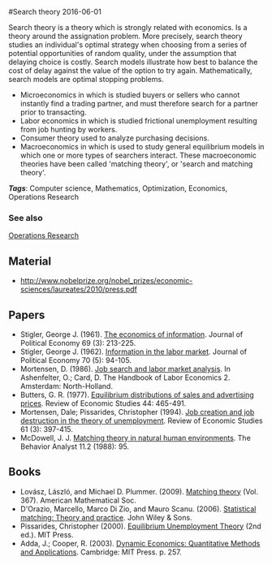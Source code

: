 
#Search theory
2016-06-01

Search theory is a theory which is strongly related with economics. Is a theory around the assignation problem. More precisely, search theory studies an individual's optimal strategy when choosing from a series of potential opportunities of random quality, under the assumption that delaying choice is costly. Search models illustrate how best to balance the cost of delay against the value of the option to try again. Mathematically, search models are optimal stopping problems.

* Microeconomics in which is studied buyers or sellers who cannot instantly find a trading partner, and must therefore search for a partner prior to transacting.
* Labor economics in which is studied frictional unemployment resulting from job hunting by workers.
* Consumer theory used to analyze purchasing decisions.
* Macroeconomics in which is used to study general equilibrium models in which one or more types of searchers interact. These macroeconomic theories have been called 'matching theory', or 'search and matching theory'.

***Tags***: Computer science, Mathematics, Optimization, Economics, Operations Research

### See also
[Operations Research](/operations_research)
## Material
* http://www.nobelprize.org/nobel_prizes/economic-sciences/laureates/2010/press.pdf

## Papers
* Stigler, George J. (1961). [The economics of information](http://home.uchicago.edu/~vlima/courses/econ200/spring01/stigler.pdf). Journal of Political Economy 69 (3): 213-225.
* Stigler, George J. (1962). [Information in the labor market](http://www.nber.org/chapters/c13574.pdf). Journal of Political Economy 70 (5): 94-105.
* Mortensen, D. (1986). [Job search and labor market analysis](https://iwww.tau.ac.il/~yashiv/mortensen1986.pdf). In Ashenfelter, O.; Card, D. The Handbook of Labor Economics 2. Amsterdam: North-Holland.
* Butters, G. R. (1977). [Equilibrium distributions of sales and advertising prices](http://www.jstor.org/stable/2296902?seq=1#page_scan_tab_contents). Review of Economic Studies 44: 465-491.
* Mortensen, Dale; Pissarides, Christopher (1994). [Job creation and job destruction in the theory of unemployment](http://www.iab.de/UserFiles/File/downloads/gradab/Dokumente%20Garloff/Mortensen_Pissarides_1994_Job%20creation%20and%20job%20destruction%20in%20the%20theory%20of%20unemployment_RES_pp_397_415.pdf). Review of Economic Studies 61 (3): 397-415.
* McDowell, J. J. [Matching theory in natural human environments](http://www.ncbi.nlm.nih.gov/pmc/articles/PMC2741957/pdf/behavan00059-0003.pdf). The Behavior Analyst 11.2 (1988): 95.

## Books
* Lovász, László, and Michael D. Plummer. (2009). [Matching theory](https://www.goodreads.com/book/show/16385005-matching-theory) (Vol. 367). American Mathematical Soc.
* D'Orazio, Marcello, Marco Di Zio, and Mauro Scanu. (2006). [Statistical matching: Theory and practice](https://www.goodreads.com/book/show/2172833.Statistical_Matching). John Wiley & Sons.
* Pissarides, Christopher (2000). [Equilibrium Unemployment Theory](https://www.goodreads.com/book/show/2403580.Equilibrium_Unemployment_Theory) (2nd ed.). MIT Press.
* Adda, J.; Cooper, R. (2003). [Dynamic Economics: Quantitative Methods and Applications](https://www.researchgate.net/profile/Jerome_Adda/publication/32895657_Dynamic_Economics_Quantitative_Methods_and_Applications/links/0deec51f0e7311cd95000000.pdf). Cambridge: MIT Press. p. 257.


